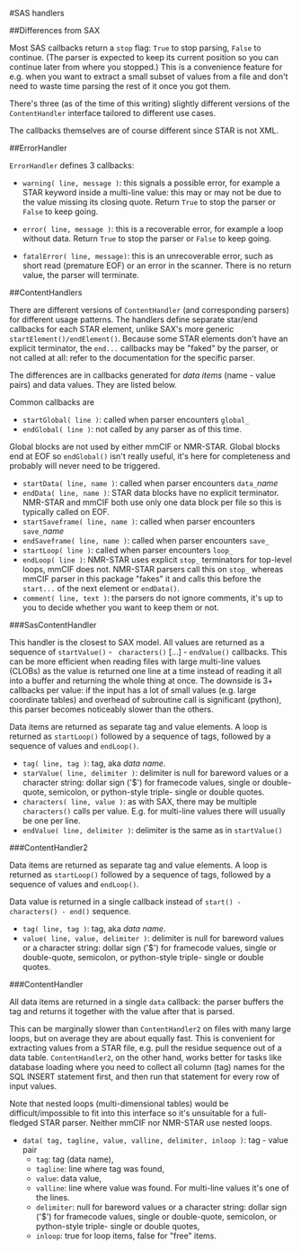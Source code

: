#SAS handlers

##Differences from SAX

Most SAS callbacks return a ``stop`` flag: ``True`` to stop parsing, ``False`` to continue.
(The parser is expected to keep its current position so you can continue later from where
you stopped.) This is a convenience feature for e.g. when you want to extract a small
subset of values from a file and don't need to waste time parsing the rest of it once you
got them.

There's three (as of the time of this writing) slightly different versions of the
``ContentHandler`` interface tailored to different use cases.

The callbacks themselves are of course different since STAR is not XML.

##ErrorHandler

``ErrorHandler`` defines 3 callbacks:

  * ``warning( line, message )``: this signals a possible error, for example a STAR keyword 
    inside a multi-line value: this may or may not be due to the value missing its closing quote.
    Return ``True`` to stop the parser or ``False`` to keep going.

  * ``error( line, message )``: this is a recoverable error, for example a loop without data. 
    Return ``True`` to stop the parser or ``False`` to keep going.

  * ``fatalError( line, message)``: this is an unrecoverable error, such as short read (premature
    EOF) or an error in the scanner. There is no return value, the parser will terminate.

##ContentHandlers

There are different versions of ``ContentHandler`` (and corresponding parsers) for different
usage patterns. The handlers define separate star/end callbacks for each STAR element, unlike
SAX's more generic ``startElement()/endElement()``. Because some STAR elements don't have an
explicit terminator, the ``end...`` callbacks may be "faked" by the parser, or not called at
all: refer to the documentation for the specific parser.

The differences are in callbacks generated for *data items* (name - value pairs) and data values.
They are listed below.

Common callbacks are

  * ``startGlobal( line )``: called when parser encounters ``global_``
  * ``endGlobal( line )``: not called by any parser as of this time.

Global blocks are not used by either mmCIF or NMR-STAR. Global blocks end at EOF so ``endGlobal()``
isn't really useful, it's here for completeness and probably will never need to be triggered.

  * ``startData( line, name )``: called when parser encounters ``data_``*name*
  * ``endData( line, name )``: STAR data blocks have no explicit terminator. NMR-STAR and
   mmCIF both use only one data block per file so this is typically called on EOF.
  * ``startSaveframe( line, name )``: called when parser encounters ``save_``*name*
  * ``endSaveframe( line, name )``: called when parser encounters ``save_``
  * ``startLoop( line )``: called when parser encounters ``loop_``
  * ``endLoop( line )``: NMR-STAR uses explicit ``stop_`` terminators for top-level loops,
   mmCIF does not. NMR-STAR parsers call this on ``stop_`` whereas mmCIF parser in this 
   package "fakes" it and calls this before the ``start...`` of the next element or ``endData()``.
  * ``comment( line, text )``: the parsers do not ignore comments, it's up to you to decide
   whether you want to keep them or not.

###SasContentHandler

This handler is the closest to SAX model. All values are returned as a sequence of ``startValue()`` -
`` characters()`` [...] - ``endValue()`` callbacks. This can be more efficient when reading files
with large multi-line values (CLOBs) as the value is returned one line at a time instead of reading
it all into a buffer and returning the whole thing at once. The downside is 3+ callbacks per value: 
if the input has a lot of small values (e.g. large coordinate tables) and overhead of subroutine 
call is significant (python), this parser becomes noticeably slower than the others.

Data items are returned as separate tag and value elements. A loop is returned as ``startLoop()``
followed by a sequence of tags, followed by a sequence of values and ``endLoop()``.

  * ``tag( line, tag )``: tag, aka *data name*.
  * ``starValue( line, delimiter )``: delimiter is null for bareword values or a character string:
    dollar sign ('$') for framecode values, single or double-quote, semicolon, or python-style 
   triple- single or double quotes.
  * ``characters( line, value )``: as with SAX, there may be multiple ``characters()`` calls per
   value. E.g. for multi-line values there will usually be one per line.
  * ``endValue( line, delimiter )``: delimiter is the same as in ``startValue()``

###ContentHandler2

Data items are returned as separate tag and value elements. A loop is returned as ``startLoop()``
followed by a sequence of tags, followed by a sequence of values and ``endLoop()``.

Data value is returned in a single callback instead of ``start() - characters() - end()`` sequence.

  * ``tag( line, tag )``: tag, aka *data name*.
  * ``value( line, value, delimiter )``: delimiter is null for bareword values or a character string:
    dollar sign ('$') for framecode values, single or double-quote, semicolon, or python-style 
    triple- single or double quotes.

###ContentHandler

All data items are returned in a single ``data`` callback: the parser buffers the tag and returns
it together with the value after that is parsed.

This can be marginally slower than ``ContentHandler2`` on files with many large loops, but on
average they are about equally fast. This is convenient for extracting values from a STAR file,
e.g. pull the residue sequence out of a data table. ``ContentHandler2``, on the other hand,
works better for tasks like database loading where you need to collect all column (tag) names
for the SQL INSERT statement first, and then run that statement for every row of input values.

Note that nested loops (multi-dimensional tables) would be difficult/impossible to fit into this 
interface so it's unsuitable for a full-fledged STAR parser. Neither mmCIF nor NMR-STAR use 
nested loops.

  * ``data( tag, tagline, value, valline, delimiter, inloop )``: tag - value pair
    * ``tag``: tag (data name),
    * ``tagline``: line where tag was found,
    * ``value``: data value,
    * ``valline``: line where value was found. For multi-line values it's one of the lines.
    * ``delimiter``: null for bareword values or a character string: dollar sign ('$') for 
      framecode values, single or double-quote, semicolon, or python-style triple- single 
      or double quotes,
    * ``inloop``: true for loop items, false for "free" items.
